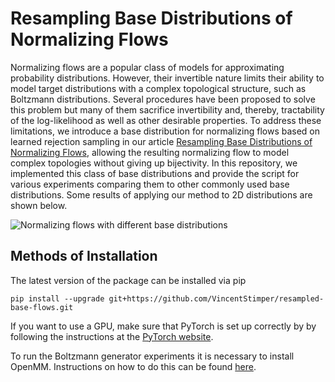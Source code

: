 # Resampling Base Distributions of Normalizing Flows

Normalizing flows are a popular class of models for approximating probability 
distributions. However, their invertible nature limits their ability to model 
target distributions with a complex topological structure, such as Boltzmann 
distributions. Several procedures have been proposed to solve this problem 
but many of them sacrifice invertibility and, thereby, tractability of the 
log-likelihood as well as other desirable properties. To address these limitations, 
we introduce a base distribution for normalizing flows based on learned rejection 
sampling in our article
[Resampling Base Distributions of Normalizing Flows](https://arxiv.org/),
allowing the resulting normalizing flow to model complex topologies without giving
up bijectivity. In this repository, we implemented this class of base distributions
and provide the script for various experiments comparing them to other commonly used
base distributions. Some results of applying our method to 2D distributions are shown
below.

![Normalizing flows with different base distributions](https://github.com/VincentStimper/resampled-base-flows/blob/master/images/2d_distributions.png "Normalizing flows with different base distributions")

## Methods of Installation

The latest version of the package can be installed via pip

```
pip install --upgrade git+https://github.com/VincentStimper/resampled-base-flows.git
```

If you want to use a GPU, make sure that PyTorch is set up correctly by
by following the instructions at the
[PyTorch website](https://pytorch.org/get-started/locally/).

To run the Boltzmann generator experiments it is necessary to install OpenMM.
Instructions on how to do this can be found 
[here](http://docs.openmm.org/7.0.0/userguide/application.html#installing-openmm).
